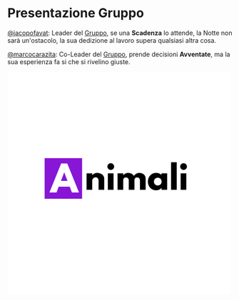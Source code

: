 # Presentazione Gruppo 


[@jacopofavat](https://github.com/JacopoFavat): Leader del [Gruppo](https://github.com/ItisMajo-2021-4DINFO-Informatica/4di-2022-progetto-valida-download-animali), se una **Scadenza** lo attende, la Notte non sarà un'ostacolo, la sua dedizione al lavoro supera qualsiasi altra cosa.

[@marcocarazita](https://github.com/marcocarazita): Co-Leader del [Gruppo](https://github.com/ItisMajo-2021-4DINFO-Informatica/4di-2022-progetto-valida-download-animali), prende decisioni **Avventate**, ma la sua esperienza fa si che si rivelino giuste.

![logo](/04-immagini/LogoAnimali.png)
